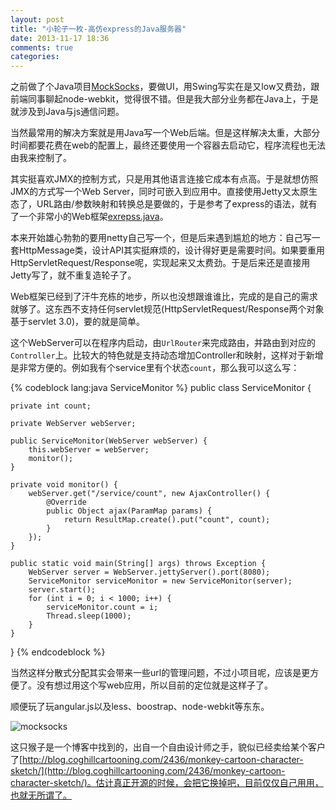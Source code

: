 ```yaml
---
layout: post
title: "小轮子一枚-高仿express的Java服务器"
date: 2013-11-17 18:36
comments: true
categories: 
---
```

之前做了个Java项目[MockSocks](https://github.com/code4craft/mocksocks)，要做UI，用Swing写实在是又low又费劲，跟前端同事聊起node-webkit，觉得很不错。但是我大部分业务都在Java上，于是就涉及到Java与js通信问题。

当然最常用的解决方案就是用Java写一个Web后端。但是这样解决太重，大部分时间都要花费在web的配置上，最终还要使用一个容器去启动它，程序流程也无法由我来控制了。

其实挺喜欢JMX的控制方式，只是用其他语言连接它成本有点高。于是就想仿照JMX的方式写一个Web Server，同时可嵌入到应用中。直接使用Jetty又太原生态了，URL路由/参数映射和转换总是要做的，于是参考了express的语法，就有了一个非常小的Web框架[exrepss.java](https://github.com/code4craft/express.java)。

本来开始雄心勃勃的要用netty自己写一个，但是后来遇到尴尬的地方：自己写一套HttpMessage类，设计API其实挺麻烦的，设计得好更是需要时间。如果要重用HttpServletRequest/Response呢，实现起来又太费劲。于是后来还是直接用Jetty写了，就不重复造轮子了。

Web框架已经到了汗牛充栋的地步，所以也没想跟谁谁比，完成的是自己的需求就够了。这东西不支持任何servlet规范(HttpServletRequest/Response两个对象基于servlet 3.0)，要的就是简单。

这个WebServer可以在程序内启动，由`UrlRouter`来完成路由，并路由到对应的`Controller`上。比较大的特色就是支持动态增加Controller和映射，这样对于新增是非常方便的。例如我有个service里有个状态`count`，那么我可以这么写：

{% codeblock lang:java ServiceMonitor %}
public class ServiceMonitor {

	private int count;

	private WebServer webServer;

	public ServiceMonitor(WebServer webServer) {
		this.webServer = webServer;
        monitor();
	}

	private void monitor() {
		webServer.get("/service/count", new AjaxController() {
			@Override
			public Object ajax(ParamMap params) {
				return ResultMap.create().put("count", count);
			}
		});
	}

	public static void main(String[] args) throws Exception {
		WebServer server = WebServer.jettyServer().port(8080);
		ServiceMonitor serviceMonitor = new ServiceMonitor(server);
		server.start();
		for (int i = 0; i < 1000; i++) {
            serviceMonitor.count = i;
            Thread.sleep(1000);
		}
	}
}
{% endcodeblock %}

当然这样分散式分配其实会带来一些url的管理问题，不过小项目呢，应该是更方便了。没有想过用这个写web应用，所以目前的定位就是这样子了。

顺便玩了玩angular.js以及less、boostrap、node-webkit等东东。

![mocksocks][1]

  [1]: http://static.oschina.net/uploads/space/2013/1117/212244_eFUQ_190591.png

这只猴子是一个博客中找到的，出自一个自由设计师之手，貌似已经卖给某个客户了[http://blog.coghillcartooning.com/2436/monkey-cartoon-character-sketch/](http://blog.coghillcartooning.com/2436/monkey-cartoon-character-sketch/)。估计真正开源的时候，会把它换掉吧，目前仅仅自己用用，也就无所谓了。

